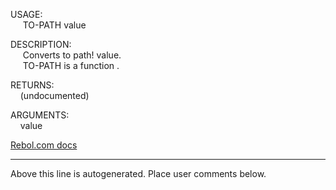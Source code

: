 USAGE:  
&nbsp;&nbsp;&nbsp;&nbsp;&nbsp;TO-PATH&nbsp;value&nbsp;  
  
DESCRIPTION:  
&nbsp;&nbsp;&nbsp;&nbsp;&nbsp;Converts&nbsp;to&nbsp;path!&nbsp;value.  
&nbsp;&nbsp;&nbsp;&nbsp;&nbsp;TO-PATH&nbsp;is&nbsp;a&nbsp;function&nbsp;.  
  
RETURNS:  
&nbsp;&nbsp;&nbsp;&nbsp;(undocumented)  
  
ARGUMENTS:  
&nbsp;&nbsp;&nbsp;&nbsp;value  

[Rebol.com docs](http://www.rebol.com/r3/docs/functions/to-path.html)
___
Above this line is autogenerated. Place user comments below.